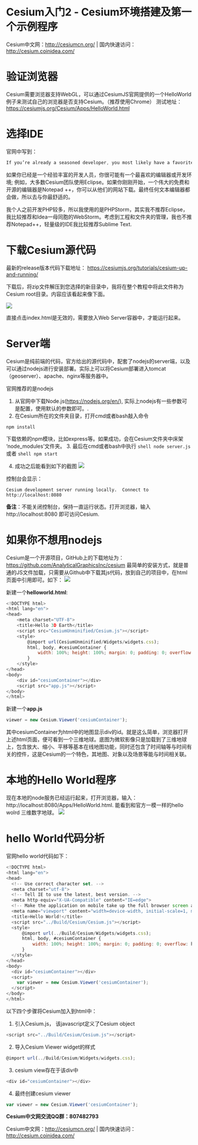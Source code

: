 # Cesium入门2 - Cesium环境搭建及第一个示例程序
Cesium中文网：http://cesiumcn.org/ | 国内快速访问：http://cesium.coinidea.com/

# 验证浏览器
Cesium需要浏览器支持WebGL，可以通过CesiumJS官网提供的一个HelloWorld例子来测试自己的浏览器是否支持Cesium。（推荐使用Chrome）
测试地址：
https://cesiumjs.org/Cesium/Apps/HelloWorld.html

# 选择IDE
官网中写到：
```javascript
If you’re already a seasoned developer, you most likely have a favorite editor or development environment; for example, most of the Cesium team uses Eclipse. If you’re just starting out, a great free and open-source editor is Notepad++, which you can download from their website. Ultimately any text editor will do, so go with the one that you are most comfortable with.
```
如果你已经是一个经验丰富的开发人员，你很可能有一个最喜欢的编辑器或开发环境; 例如，大多数Cesium团队使用Eclipse。如果你刚刚开始，一个伟大的免费和开源的编辑器是Notepad ++，你可以从他们的网站下载。最终任何文本编辑器都会做，所以去与你最舒适的。

我个人之前开发PHP较多，所以我使用的是PHPStorm，其实我不推荐Eclipse，我比较推荐和Idea一母同胞的WebStorm。考虑到工程和文件夹的管理，我也不推荐Notepad++，轻量级的IDE我比较推荐Sublime Text.

# 下载Cesium源代码
最新的release版本代码下载地址：
https://cesiumjs.org/tutorials/cesium-up-and-running/

下载后，将zip文件解压到您选择的新目录中，我将在整个教程中将此文件称为Cesium root目录。内容应该看起来像下面。

![](https://i.loli.net/2018/08/09/5b6ba8d604af3.png)

直接点击index.html是无效的，需要放入Web Server容器中，才能运行起来。

# Server端
Cesium是纯前端的代码，官方给出的源代码中，配套了nodejs的server端，以及可以通过nodejs进行安装部署。实际上可以将Cesium部署进入tomcat（geoserver）、apache、nginx等服务器中。

官网推荐的是nodejs

1.	从官网中下载Node.js(https://nodejs.org/en/), 实际上nodejs有一些参数可是配置，使用默认的参数即可。.
2.	在Cesium所在的文件夹目录，打开cmd或者bash敲入命令
```shell
npm install 
```

下载依赖的npm模块，比如express等。如果成功，会在Cesium文件夹中床架 ‘node_modules’文件夹。
3.	最后在cmd或者bash中执行 
	```shell
	node server.js 
	```
	或者
	```shell
	npm start
	```

4.	成功之后能看到如下的截图
![](https://i.loli.net/2018/08/09/5b6ba8e97eb7a.png)

控制台会显示：
```shell
Cesium development server running locally.  Connect to http://localhost:8080
```

**备注**：不能关闭控制台，保持一直运行状态。打开浏览器，输入 http://localhost:8080 即可访问Cesium.

# 如果你不想用nodejs
Cesium是一个开源项目，GitHub上的下载地址为：https://github.com/AnalyticalGraphicsInc/cesium
最简单的安装方式，就是普通的JS文件加载，只需要从Github中下载其js代码，放到自己的项目中，在html页面中引用即可。如下：
![](https://i.loli.net/2018/08/09/5b6bab21eccce.png)

新建一个**helloworld.html**:
```javascript
<!DOCTYPE html>
<html lang="en">
<head>
    <meta charset="UTF-8">
    <title>Hello 3D Earth</title>
    <script src="CesiumUnminified/Cesium.js"></script>
    <style>
        @import url(CesiumUnminified/Widgets/widgets.css);
        html, body, #cesiumContainer {
            width: 100%; height: 100%; margin: 0; padding: 0; overflow: hidden;
        }
    </style>
</head>
<body>
    <div id="cesiumContainer"></div>
    <script src="app.js"></script>
</body>
</html>
```
新建一个**app.js**
```javascript
viewer = new Cesium.Viewer('cesiumContainer');
```
其中cesiumContainer为html中的地图显示div的id。就是这么简单，浏览器打开上述html页面，便可看到一个三维地球。底图为微软影像只是加载到了三维地球上，包含放大、缩小、平移等基本在线地图功能，同时还包含了时间轴等与时间有关的控件，这是Cesium的一个特色，其地图、对象以及场景等能与时间相关联。

# 本地的Hello World程序
现在本地的node服务已经运行起来，打开浏览器，输入：http://localhost:8080/Apps/HelloWorld.html.
能看到和官方一模一样的hello wolrd 三维数字地球。
![](https://i.loli.net/2018/08/09/5b6ba8f93f61e.png)

# hello World代码分析
官网hello world代码如下：
```javascript
<!DOCTYPE html>
<html lang="en">
<head>
  <!-- Use correct character set. -->
  <meta charset="utf-8">
  <!-- Tell IE to use the latest, best version. -->
  <meta http-equiv="X-UA-Compatible" content="IE=edge">
  <!-- Make the application on mobile take up the full browser screen and disable user scaling. -->
  <meta name="viewport" content="width=device-width, initial-scale=1, maximum-scale=1, minimum-scale=1, user-scalable=no">
  <title>Hello World!</title>
  <script src="../Build/Cesium/Cesium.js"></script>
  <style>
      @import url(../Build/Cesium/Widgets/widgets.css);
      html, body, #cesiumContainer {
          width: 100%; height: 100%; margin: 0; padding: 0; overflow: hidden;
      }
  </style>
</head>
<body>
  <div id="cesiumContainer"></div>
  <script>
    var viewer = new Cesium.Viewer('cesiumContainer');
  </script>
</body>
</html>
```
以下四个步骤将Cesium加入到html中：
1. 引入Cesium.js， 该javascript定义了Cesium object
```javascript
<script src="../Build/Cesium/Cesium.js"></script>
```
2. 导入Cesium Viewer widget的样式
```javascript
@import url(../Build/Cesium/Widgets/widgets.css);
```
3. cesium view存在于该div中
```javascript
<div id="cesiumContainer"></div>
```
4. 最终创建cesium viewer
```javascript
var viewer = new Cesium.Viewer('cesiumContainer');
```

**Cesium中文网交流QQ群：807482793**

Cesium中文网：http://cesiumcn.org/ | 国内快速访问：http://cesium.coinidea.com/